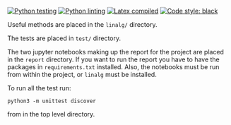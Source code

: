 [![Python testing](https://github.com/alexarntzen/numalg/workflows/Python%20testing/badge.svg)](https://github.com/alexarntzen/numalg/actions/workflows/python_test.yml)
[![Python linting](https://github.com/alexarntzen/numalg/workflows/Python%20linting/badge.svg)](https://github.com/alexarntzen/numalg/actions/workflows/python_lint.yml)
[![Latex compiled](https://github.com/alexarntzen/numalg/workflows/Compile%20latex/badge.svg)](https://github.com/alexarntzen/numalg/actions/workflows/compile_latex.yml)
[![Code style: black](https://img.shields.io/badge/code%20style-black-000000.svg)](https://github.com/psf/black)

Useful methods are placed in the `linalg/` directory.

The tests are placed in `test/` directory.  

The two jupyter notebooks making up the report for the project are placed in the `report` directory.
If you want to run the report you have to have the packages in `requirements.txt` installed. 
Also, the notebooks must be run from within the project, or `linalg` must be installed.

To run all the test run: 
```
python3 -m unittest discover
```
from in the top level directory. 
